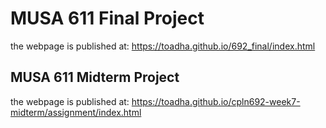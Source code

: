 # MUSA 611 Final Project
the webpage is published at:
https://toadha.github.io/692_final/index.html

## MUSA 611 Midterm Project
the webpage is published at:
https://toadha.github.io/cpln692-week7-midterm/assignment/index.html
